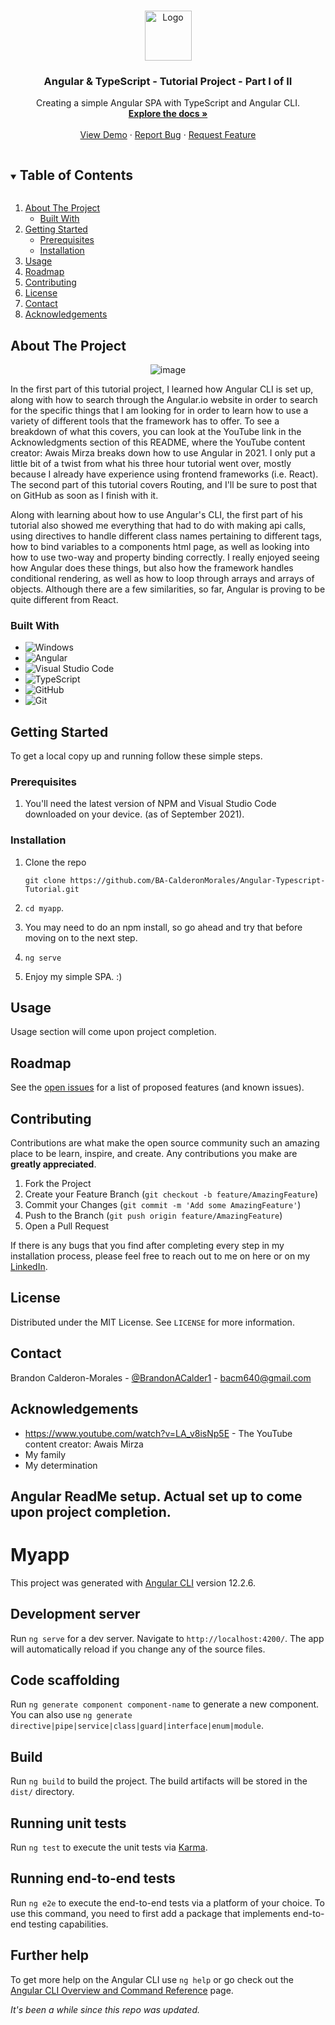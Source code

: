 <!--
*** Thanks for checking out the Best-README-Template. If you have a suggestion
*** that would make this better, please fork the repo and create a pull request
*** or simply open an issue with the tag "enhancement".
*** Thanks again! Now go create something AMAZING! :D
***
***
***
*** To avoid retyping too much info. Do a search and replace for the following:
*** github_username, repo_name, twitter_handle, email, project_title, project_description
-->



<!-- PROJECT SHIELDS -->
<!--
*** I'm using markdown "reference style" links for readability.
*** Reference links are enclosed in brackets [ ] instead of parentheses ( ).
*** See the bottom of this document for the declaration of the reference variables
*** for contributors-url, forks-url, etc. This is an optional, concise syntax you may use.
*** https://www.markdownguide.org/basic-syntax/#reference-style-links
-->
<!-- [![Contributors][contributors-shield]][contributors-url]
[![Forks][forks-shield]][forks-url]
[![Stargazers][stars-shield]][stars-url]
[![Issues][issues-shield]][issues-url]
[![MIT License][license-shield]][license-url]
[![LinkedIn][linkedin-shield]][linkedin-url]
 -->


<!-- PROJECT LOGO -->
<br />
<p id="top" align="center">
  <a href="https://github.com/BA-CalderonMorales/Angular-Typescript-Tutorial">
    <img src="https://user-images.githubusercontent.com/62074841/134056887-b5e3707c-c048-4dd8-bc68-2425f4ccb433.png" alt="Logo" width="75" height="80">
  </a>

  <h3 align="center">Angular & TypeScript - Tutorial Project - Part I of II</h3>

  <p align="center">
    Creating a simple Angular SPA with TypeScript and Angular CLI.
    <br />
    <a href="#about-the-project"><strong>Explore the docs »</strong></a>
    <br />
    <br />
    <a href="https://angular-tutorial-part-one-of-two.netlify.app/">View Demo</a>
    ·
    <a href="">Report Bug</a>
    ·
    <a href="">Request Feature</a>
  </p>
</p>



<!-- TABLE OF CONTENTS -->
<details open="open">
  <summary><h2 style="display: inline-block">Table of Contents</h2></summary>
  <ol>
    <li>
      <a href="#about-the-project">About The Project</a>
      <ul>
        <li><a href="#built-with">Built With</a></li>
      </ul>
    </li>
    <li>
      <a href="#getting-started">Getting Started</a>
      <ul>
        <li><a href="#prerequisites">Prerequisites</a></li>
        <li><a href="#installation">Installation</a></li>
      </ul>
    </li>
    <li><a href="#usage">Usage</a></li>
    <li><a href="#roadmap">Roadmap</a></li>
    <li><a href="#contributing">Contributing</a></li>
    <li><a href="#license">License</a></li>
    <li><a href="#contact">Contact</a></li>
    <li><a href="#acknowledgements">Acknowledgements</a></li>
  </ol>
</details>



<!-- ABOUT THE PROJECT -->
## About The Project

<div align="center">
 
![image](https://user-images.githubusercontent.com/62074841/134057168-6e35cd01-4981-4e07-8d13-806f2cad1563.png)
 
</div>

<p>
 In the first part of this tutorial project, I learned how Angular CLI is set up, along with how to search through the Angular.io website 
 in order to search for the specific things that I am looking for in order to learn how to use a variety of different tools that the framework 
 has to offer. To see a breakdown of what this covers, you can look at the YouTube link in the Acknowledgments section of this README, where the YouTube content creator: Awais Mirza breaks 
 down how to use Angular in 2021. I only put a little bit of a twist from what his three hour tutorial went over, mostly because I already have 
 experience using frontend frameworks (i.e. React). The second part of this tutorial covers Routing, and I'll be sure to post that on GitHub 
 as soon as I finish with it.
</p>

<p>
 Along with learning about how to use Angular's CLI, the first part of his tutorial also showed me everything that had to do with making api calls, 
 using directives to handle different class names pertaining to different tags, how to bind variables to a components html page, as well as looking 
 into how to use two-way and property binding correctly. I really enjoyed seeing how Angular does these things, but also how the framework handles 
 conditional rendering, as well as how to loop through arrays and arrays of objects. Although there are a few similarities, so far, Angular is proving 
 to be quite different from React.
</p>

<div id="demo"></div>


<!-- Here's a blank template to get started:
**To avoid retyping too much info. Do a search and replace with your text editor for the following:**
`BA-CalderonMorales`, `Angular-Typescript-Tutorial`, `twitter_handle`, `email`, `project_title`, `project_description` -->


### Built With
<div id="built-with"></div>

* ![Windows](https://img.shields.io/badge/Windows-0078D6?style=for-the-badge&logo=windows&logoColor=white)
* ![Angular](https://img.shields.io/badge/angular-%23DD0031.svg?style=for-the-badge&logo=angular&logoColor=white)
* ![Visual Studio Code](https://img.shields.io/badge/Visual%20Studio%20Code-0078d7.svg?style=for-the-badge&logo=visual-studio-code&logoColor=white)
* ![TypeScript](https://img.shields.io/badge/typescript-%23007ACC.svg?style=for-the-badge&logo=typescript&logoColor=white)
* ![GitHub](https://img.shields.io/badge/github-%23121011.svg?style=for-the-badge&logo=github&logoColor=white)
* ![Git](https://img.shields.io/badge/git-%23F05033.svg?style=for-the-badge&logo=git&logoColor=white)

<!-- GETTING STARTED -->
## Getting Started

To get a local copy up and running follow these simple steps.

### Prerequisites

1. You'll need the latest version of NPM and Visual Studio Code downloaded on your device. (as of September 2021).

### Installation

1. Clone the repo

   `git clone https://github.com/BA-CalderonMorales/Angular-Typescript-Tutorial.git`

2. `cd myapp`.
3. You may need to do an npm install, so go ahead and try that before moving on to the next step.
4. `ng serve`
5. Enjoy my simple SPA. :)


<!-- USAGE EXAMPLES -->
## Usage

Usage section will come upon project completion.

<!-- ROADMAP -->
## Roadmap

See the [open issues]() for a list of proposed features (and known issues).



<!-- CONTRIBUTING -->
## Contributing

Contributions are what make the open source community such an amazing place to be learn, inspire, and create. Any contributions you make are **greatly appreciated**. 

1. Fork the Project
2. Create your Feature Branch (`git checkout -b feature/AmazingFeature`)
3. Commit your Changes (`git commit -m 'Add some AmazingFeature'`)
4. Push to the Branch (`git push origin feature/AmazingFeature`)
5. Open a Pull Request

If there is any bugs that you find after completing every step in my installation process, please feel free to reach out to me on here or on my <a href="https://www.linkedin.com/in/bcalderonmorales-cmoe/">LinkedIn</a>.

<!-- LICENSE -->
## License

Distributed under the MIT License. See `LICENSE` for more information.


<!-- CONTACT -->
## Contact

Brandon Calderon-Morales - [@BrandonACalder1](https://twitter.com/BrandonACalder1) - bacm640@gmail.com


<!-- ACKNOWLEDGEMENTS -->
## Acknowledgements

* https://www.youtube.com/watch?v=LA_v8isNp5E - The YouTube content creator: Awais Mirza 
* My family
* My determination

## Angular ReadMe setup. Actual set up to come upon project completion.

# Myapp

This project was generated with [Angular CLI](https://github.com/angular/angular-cli) version 12.2.6.

## Development server

Run `ng serve` for a dev server. Navigate to `http://localhost:4200/`. The app will automatically reload if you change any of the source files.

## Code scaffolding

Run `ng generate component component-name` to generate a new component. You can also use `ng generate directive|pipe|service|class|guard|interface|enum|module`.

## Build

Run `ng build` to build the project. The build artifacts will be stored in the `dist/` directory.

## Running unit tests

Run `ng test` to execute the unit tests via [Karma](https://karma-runner.github.io).

## Running end-to-end tests

Run `ng e2e` to execute the end-to-end tests via a platform of your choice. To use this command, you need to first add a package that implements end-to-end testing capabilities.

## Further help

To get more help on the Angular CLI use `ng help` or go check out the [Angular CLI Overview and Command Reference](https://angular.io/cli) page.


_It's been a while since this repo was updated._
